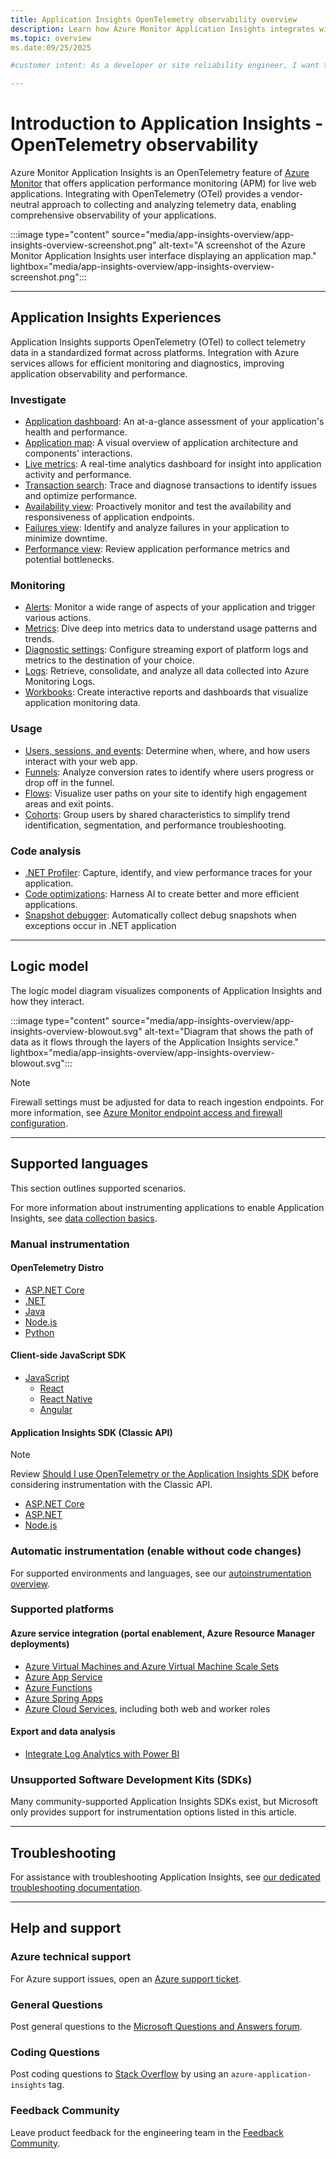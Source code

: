 ```yaml
---
title: Application Insights OpenTelemetry observability overview
description: Learn how Azure Monitor Application Insights integrates with OpenTelemetry (OTel) for comprehensive application observability.
ms.topic: overview
ms.date:09/25/2025

#customer intent: As a developer or site reliability engineer, I want to use OpenTelemetry (OTel), often searched as 'Open Telemetry', with Application Insights so that I can collect, analyze, and monitor application telemetry in a standardized way for improved observability and performance diagnostics.

---
```


# Introduction to Application Insights - OpenTelemetry observability

Azure Monitor Application Insights is an OpenTelemetry feature of [Azure Monitor](..\overview.md) that offers application performance monitoring (APM) for live web applications. Integrating with OpenTelemetry (OTel) provides a vendor-neutral approach to collecting and analyzing telemetry data, enabling comprehensive observability of your applications.

:::image type="content" source="media/app-insights-overview/app-insights-overview-screenshot.png" alt-text="A screenshot of the Azure Monitor Application Insights user interface displaying an application map." lightbox="media/app-insights-overview/app-insights-overview-screenshot.png":::

---------------------------

## Application Insights Experiences

Application Insights supports OpenTelemetry (OTel) to collect telemetry data in a standardized format across platforms. Integration with Azure services allows for efficient monitoring and diagnostics, improving application observability and performance.

### Investigate

* [Application dashboard](overview-dashboard.md): An at-a-glance assessment of your application's health and performance.
* [Application map](app-map.md): A visual overview of application architecture and components' interactions.
* [Live metrics](live-stream.md): A real-time analytics dashboard for insight into application activity and performance.
* [Transaction search](transaction-search-and-diagnostics.md?tabs=transaction-search): Trace and diagnose transactions to identify issues and optimize performance.
* [Availability view](availability-overview.md): Proactively monitor and test the availability and responsiveness of application endpoints.
* [Failures view](failures-and-performance-views.md?tabs=failures-view): Identify and analyze failures in your application to minimize downtime.
* [Performance view](failures-and-performance-views.md?tabs=performance-view): Review application performance metrics and potential bottlenecks.

### Monitoring

* [Alerts](../alerts/alerts-overview.md): Monitor a wide range of aspects of your application and trigger various actions.
* [Metrics](../essentials/metrics-getting-started.md): Dive deep into metrics data to understand usage patterns and trends.
* [Diagnostic settings](../essentials/diagnostic-settings.md): Configure streaming export of platform logs and metrics to the destination of your choice. 
* [Logs](../logs/log-analytics-overview.md): Retrieve, consolidate, and analyze all data collected into Azure Monitoring Logs.
* [Workbooks](../visualize/workbooks-overview.md): Create interactive reports and dashboards that visualize application monitoring data.

### Usage

* [Users, sessions, and events](usage.md#users-sessions-and-events): Determine when, where, and how users interact with your web app.
* [Funnels](usage.md#funnels): Analyze conversion rates to identify where users progress or drop off in the funnel.
* [Flows](usage.md#user-flows): Visualize user paths on your site to identify high engagement areas and exit points.
* [Cohorts](usage.md#cohorts): Group users by shared characteristics to simplify trend identification, segmentation, and performance troubleshooting.

### Code analysis

* [.NET Profiler](../profiler/profiler-overview.md): Capture, identify, and view performance traces for your application.
* [Code optimizations](../insights/code-optimizations.md): Harness AI to create better and more efficient applications.
* [Snapshot debugger](../snapshot-debugger/snapshot-debugger.md): Automatically collect debug snapshots when exceptions occur in .NET application

---------------------------

## Logic model

The logic model diagram visualizes components of Application Insights and how they interact.

:::image type="content" source="media/app-insights-overview/app-insights-overview-blowout.svg" alt-text="Diagram that shows the path of data as it flows through the layers of the Application Insights service." lightbox="media/app-insights-overview/app-insights-overview-blowout.svg":::

> [!Note]
> Firewall settings must be adjusted for data to reach ingestion endpoints. For more information, see [Azure Monitor endpoint access and firewall configuration](../fundamentals/azure-monitor-network-access.md).

---------------------------

## Supported languages

This section outlines supported scenarios.

For more information about instrumenting applications to enable Application Insights, see [data collection basics](opentelemetry-overview.md).

### Manual instrumentation

#### OpenTelemetry Distro

* [ASP.NET Core](opentelemetry-enable.md?tabs=aspnetcore)
* [.NET](opentelemetry-enable.md?tabs=net)
* [Java](opentelemetry-enable.md?tabs=java)
* [Node.js](opentelemetry-enable.md?tabs=nodejs)
* [Python](opentelemetry-enable.md?tabs=python)

#### Client-side JavaScript SDK

* [JavaScript](./javascript.md)
  * [React](./javascript-framework-extensions.md)
  * [React Native](./javascript-framework-extensions.md)
  * [Angular](./javascript-framework-extensions.md)

#### Application Insights SDK (Classic API)

> [!NOTE]
> Review [Should I use OpenTelemetry or the Application Insights SDK](application-insights-faq.yml#should-i-use-opentelemetry-or-the-application-insights-sdk) before considering instrumentation with the Classic API.

* [ASP.NET Core](./asp-net-core.md)
* [ASP.NET](./asp-net.md)
* [Node.js](./nodejs.md)

### Automatic instrumentation (enable without code changes)

For supported environments and languages, see our [autoinstrumentation overview](codeless-overview.md#supported-environments-languages-and-resource-providers).

### Supported platforms

#### Azure service integration (portal enablement, Azure Resource Manager deployments)
* [Azure Virtual Machines and Azure Virtual Machine Scale Sets](./azure-vm-vmss-apps.md)
* [Azure App Service](./azure-web-apps.md)
* [Azure Functions](/azure/azure-functions/functions-monitoring)
* [Azure Spring Apps](/azure/spring-apps/enterprise/how-to-application-insights)
* [Azure Cloud Services](./azure-web-apps-net-core.md), including both web and worker roles

#### Export and data analysis
* [Integrate Log Analytics with Power BI](../logs/log-powerbi.md)

### Unsupported Software Development Kits (SDKs)

Many community-supported Application Insights SDKs exist, but Microsoft only provides support for instrumentation options listed in this article.

---------------------------

## Troubleshooting

For assistance with troubleshooting Application Insights, see [our dedicated troubleshooting documentation](/troubleshoot/azure/azure-monitor/welcome-azure-monitor).

---------------------------

## Help and support

### Azure technical support

For Azure support issues, open an [Azure support ticket](https://azure.microsoft.com/support/create-ticket/).

### General Questions

Post general questions to the [Microsoft Questions and Answers forum](/answers/topics/24223/azure-monitor.html).

### Coding Questions

Post coding questions to [Stack Overflow](https://stackoverflow.com/questions/tagged/azure-application-insights) by using an `azure-application-insights` tag.

### Feedback Community

Leave product feedback for the engineering team in the [Feedback Community](https://feedback.azure.com/d365community/forum/3887dc70-2025-ec11-b6e6-000d3a4f09d0).

